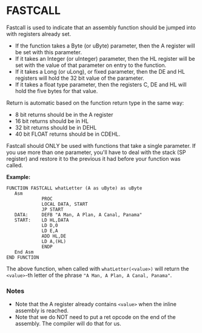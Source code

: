 # FASTCALL

Fastcall is used to indicate that an assembly function should be jumped into with registers already set.

* If the function takes a Byte (or uByte) parameter, then the A register will be set with this parameter.
* If it takes an Integer (or uInteger) parameter, then the HL register will be set with the value of that parameter on entry to the function.
* If it takes a Long (or uLong), or fixed  parameter, then the DE and HL registers will hold the 32 bit value of the parameter.
* If it takes a float type parameter, then the registers C, DE and HL will hold the five bytes for that value.

Return is automatic based on the function return type in the same way:
* 8 bit returns should be in the A register
* 16 bit returns should be in HL
* 32 bit returns should be in DEHL
* 40 bit FLOAT returns should be in CDEHL.

Fastcall should ONLY be used with functions that take a single parameter. If you use more than one parameter, you'll have to deal with the stack (SP register) and restore it to the previous it had before your function was called.

**Example:**

```
FUNCTION FASTCALL whatLetter (A as uByte) as uByte
   Asm
             PROC
             LOCAL DATA, START
             JP START
   DATA:     DEFB "A Man, A Plan, A Canal, Panama"
   START:    LD HL,DATA
             LD D,0
             LD E,A
             ADD HL,DE
             LD A,(HL)
             ENDP
   End Asm
END FUNCTION
```

The above function, when called with `whatLetter(<value>)` will return the `<value>`-th letter of the phrase
`"A Man, A Plan, A Canal, Panama"`.

### Notes
* Note that the A register already contains `<value>` when the inline assembly is reached.
* Note that we do NOT need to put a ret opcode on the end of the assembly. The compiler will do that for us.
